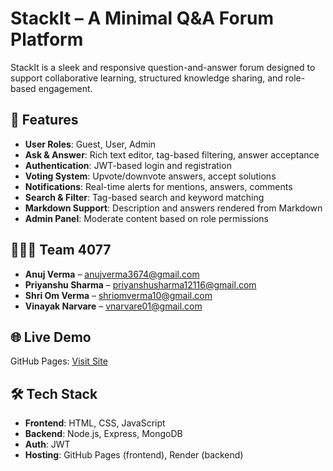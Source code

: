 # StackIt – A Minimal Q&A Forum Platform

StackIt is a sleek and responsive question-and-answer forum designed to support collaborative learning, structured knowledge sharing, and role-based engagement.

## 🚀 Features

- **User Roles**: Guest, User, Admin
- **Ask & Answer**: Rich text editor, tag-based filtering, answer acceptance
- **Authentication**: JWT-based login and registration
- **Voting System**: Upvote/downvote answers, accept solutions
- **Notifications**: Real-time alerts for mentions, answers, comments
- **Search & Filter**: Tag-based search and keyword matching
- **Markdown Support**: Description and answers rendered from Markdown
- **Admin Panel**: Moderate content based on role permissions

## 🧑‍🤝‍🧑 Team 4077

- **Anuj Verma** – anujverma3674@gmail.com  
- **Priyanshu Sharma** – priyanshusharma12116@gmail.com  
- **Shri Om Verma** – shriomverma10@gmail.com  
- **Vinayak Narvare** – vnarvare01@gmail.com  

## 🌐 Live Demo

GitHub Pages: [Visit Site](https://github.com/ianujverma/odooHackethon.git)  

## 🛠️ Tech Stack

- **Frontend**: HTML, CSS, JavaScript  
- **Backend**: Node.js, Express, MongoDB  
- **Auth**: JWT  
- **Hosting**: GitHub Pages (frontend), Render (backend)
